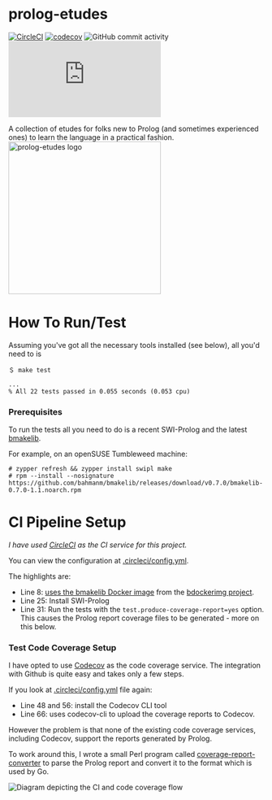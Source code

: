 # prolog-etudes

[![CircleCI](https://dl.circleci.com/status-badge/img/circleci/UMKeFZ8ns9T9vi5aquTfVT/GmMZi7fYoEtn4APsVdADde/tree/main.svg?style=svg&circle-token=357dc9c7b5626a1481100a8b3128a552a29def93)](https://dl.circleci.com/status-badge/redirect/circleci/UMKeFZ8ns9T9vi5aquTfVT/GmMZi7fYoEtn4APsVdADde/tree/main)
[![codecov](https://codecov.io/gh/bahmanm/prolog-etudes/graph/badge.svg?token=R5KPMGJAOY)](https://codecov.io/gh/bahmanm/prolog-etudes) 
![GitHub commit activity](https://img.shields.io/github/commit-activity/m/bahmanm/prolog-etudes?style=flat&logo=github&label=commits)
[![Matrix](https://img.shields.io/matrix/github-bahmanm-prolog-etudes%3Amatrix.org?server_fqdn=matrix.org&logo=matrix&label=chat&color=%230e80c0)](https://matrix.to/#/#github-bahmanm-prolog-etudes:matrix.org)

A collection of etudes for folks new to Prolog (and sometimes experienced ones) to learn the
language in a practical fashion.  
<img alt="prolog-etudes logo" src="https://imgur.com/pBBRDzr.png" style="height: 300px; width: 300px; vertical-align: top" /> 

# How To Run/Test

Assuming you've got all the necessary tools installed (see below), all you'd need to is

```
＄ make test

...
% All 22 tests passed in 0.055 seconds (0.053 cpu)
```

### Prerequisites

To run the tests all you need to do is a recent SWI-Prolog and the latest
[bmakelib](https://github.com/bahmanm/bmakelib).

For example, on an openSUSE Tumbleweed machine:

```
# zypper refresh && zypper install swipl make
# rpm --install --nosignature https://github.com/bahmanm/bmakelib/releases/download/v0.7.0/bmakelib-0.7.0-1.1.noarch.rpm
```

# CI Pipeline Setup 

_I have used [CircleCI](https://circleci.com/) as the CI service for this project._

You can view the configuration at [.circleci/config.yml](https://github.com/bahmanm/prolog-etudes/blob/c7218f9c64ca430559629ce544aa25dfca53bfb6/.circleci/config.yml). 

The highlights are:

* Line 8: [uses the bmakelib Docker image](https://github.com/bahmanm/prolog-etudes/blob/c7218f9c64ca430559629ce544aa25dfca53bfb6/.circleci/config.yml#L8) 
from the [bdockerimg project](https://github.com/bahmanm/bdockerimg).
* Line 25: Install SWI-Prolog
* Line 31: Run the tests with the `test.produce-coverage-report=yes` option. This causes the Prolog report coverage files to be generated - more on this below.

### Test Code Coverage Setup

I have opted to use [Codecov](https://about.codecov.io/) as  the code coverage service. The integration with Github is quite easy and takes only a few steps.

If you look at [.circleci/config.yml](https://github.com/bahmanm/prolog-etudes/blob/c7218f9c64ca430559629ce544aa25dfca53bfb6/.circleci/config.yml) file again:

* Line 48 and 56: install the Codecov CLI tool
* Line 66: uses codecov-cli to upload the coverage reports to Codecov.

However the problem is that none of the existing code coverage services, including Codecov, support the reports generated by Prolog.

To work around this, I wrote a small Perl program called [coverage-report-converter](bin/coverage-report-converter.pl) to parse the Prolog report and convert it to the format which is used by Go.

![Diagram depicting the CI and code coverage flow](https://imgur.com/a9DfaqI.png)
